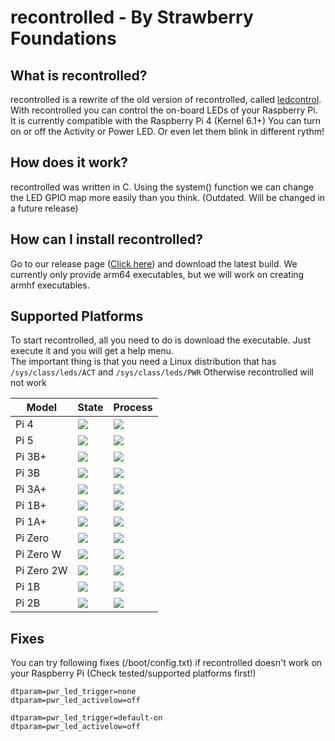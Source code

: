 # **recontrolled - By Strawberry Foundations**

## What is recontrolled?
recontrolled is a rewrite of the old version of recontrolled, called [ledcontrol](https://github.com/Strawberry-Software-Industries/ledcontrol). 
With recontrolled you can control the on-board LEDs of your Raspberry Pi. It is currently compatible with the Raspberry Pi 4 (Kernel 6.1+) You can turn on or off the Activity or Power LED. Or even let them blink in different rythm!

## How does it work?
recontrolled was written in C. Using the system() function we can change the LED GPIO map more easily than you think. (Outdated. Will be changed in a future release)

## How can I install recontrolled?
Go to our release page ([Click here](https://github.com/Strawberry-Foundations/recontrolled/releases)) and download the latest build. We currently only provide arm64 executables, but we will work on creating armhf executables.

## Supported Platforms
To start recontrolled, all you need to do is download the executable. Just execute it and you will get a help menu. <br>
The important thing is that you need a Linux distribution that has `/sys/class/leds/ACT` and `/sys/class/leds/PWR` 
Otherwise recontrolled will not work

| Model             | State                                                 | Process                                                       | 
| --                | --                                                    | --                                                            | 
| Pi 4              | ![](https://img.shields.io/badge/Supported-success)   | ![](https://img.shields.io/badge/Tested-success)              |   
| Pi 5              | ![](https://img.shields.io/badge/Untested-orange)     | ![](https://img.shields.io/badge/Not_planned/No_tester-red)   |  
| Pi 3B+            | ![](https://img.shields.io/badge/Untested-orange)     | ![](https://img.shields.io/badge/Not_planned/No_tester-red)   |  
| Pi 3B             | ![](https://img.shields.io/badge/Untested-orange)     | ![](https://img.shields.io/badge/Not_planned/No_tester-red)   |  
| Pi 3A+            | ![](https://img.shields.io/badge/Untested-orange)     | ![](https://img.shields.io/badge/Not_planned/No_tester-red)   |  
| Pi 1B+            | ![](https://img.shields.io/badge/Untested-orange)     | ![](https://img.shields.io/badge/Not_planned/No_tester-red)   |  
| Pi 1A+            | ![](https://img.shields.io/badge/Untested-orange)     | ![](https://img.shields.io/badge/Not_planned/No_tester-red)   |  
| Pi Zero           | ![](https://img.shields.io/badge/Untested-orange)     | ![](https://img.shields.io/badge/Not_planned/No_tester-red)   |
| Pi Zero W         | ![](https://img.shields.io/badge/Untested-orange)     | ![](https://img.shields.io/badge/Not_planned/No_tester-red)   |
| Pi Zero 2W        | ![](https://img.shields.io/badge/Untested-orange)     | ![](https://img.shields.io/badge/(Maybe)_Future-orange)       |
| Pi 1B             | ![](https://img.shields.io/badge/Unsupported-red)     | ![](https://img.shields.io/badge/Not_supported_(Official)-red)|  
| Pi 2B             | ![](https://img.shields.io/badge/Unsupported-red)     | ![](https://img.shields.io/badge/Not_supported_(Official)-red)|  




## Fixes
You can try following fixes (/boot/config.txt) if recontrolled doesn't work on your Raspberry Pi (Check tested/supported platforms first!)
```
dtparam=pwr_led_trigger=none
dtparam=pwr_led_activelow=off
```

```
dtparam=pwr_led_trigger=default-on
dtparam=pwr_led_activelow=off
```